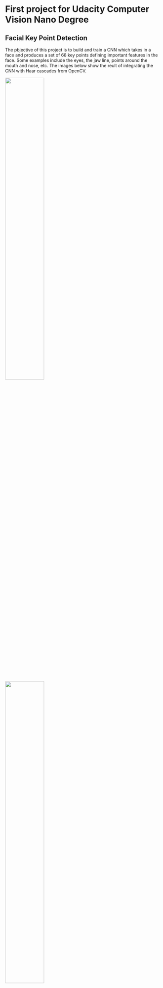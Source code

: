 # First project for Udacity Computer Vision Nano Degree

## Facial Key Point Detection

The pbjective of this project is to build and train a CNN which takes in a face and produces a set of 68 key points defining important features in the face. Some examples include the eyes, the jaw line, points around the mouth and nose, etc. The images below show the reult of integrating the CNN with Haar cascades from OpenCV.

<img src="images/test_img.png" alt="" height="50%" width="50%">
<img src="images/test_img.png" alt="" height="50%" width="50%"> 